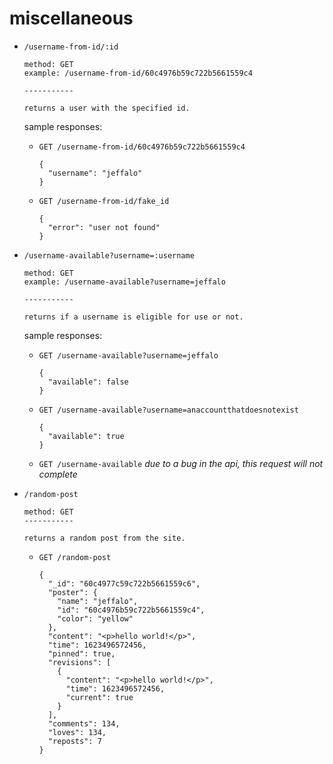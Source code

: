# miscellaneous

- `/username-from-id/:id`
	```
	method: GET
	example: /username-from-id/60c4976b59c722b5661559c4

	-----------
		
	returns a user with the specified id.
	```
 	sample responses:
  	- `GET /username-from-id/60c4976b59c722b5661559c4`
  		```
		{
		  "username": "jeffalo"
		}
   		```
  	- `GET /username-from-id/fake_id`
  		```
		{
		  "error": "user not found"
		}
   		```

- `/username-available?username=:username`
	```
	method: GET
	example: /username-available?username=jeffalo

	-----------
		
	returns if a username is eligible for use or not.
	```
 	sample responses:
  	- `GET /username-available?username=jeffalo`
  		```
		{
		  "available": false
		}
   		```
  	- `GET /username-available?username=anaccountthatdoesnotexist`
  		```
		{
		  "available": true
		}
   		```
  	- `GET /username-available`
  		*due to a bug in the api, this request will not complete*

- `/random-post`
	```
	method: GET
	-----------
		
	returns a random post from the site.
 	```
  	- `GET /random-post`
  		```
		{
		  "_id": "60c4977c59c722b5661559c6",
		  "poster": {
		    "name": "jeffalo",
		    "id": "60c4976b59c722b5661559c4",
		    "color": "yellow"
		  },
		  "content": "<p>hello world!</p>",
		  "time": 1623496572456,
		  "pinned": true,
		  "revisions": [
		    {
		      "content": "<p>hello world!</p>",
		      "time": 1623496572456,
		      "current": true
		    }
		  ],
		  "comments": 134,
		  "loves": 134,
		  "reposts": 7
		}
   		```
  	 
